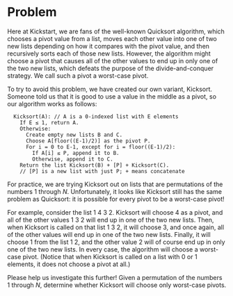 # Problem

Here at Kickstart, we are fans of the well-known Quicksort algorithm, which chooses a pivot value from a list, moves each other value into one of two new lists depending on how it compares with the pivot value, and then recursively sorts each of those new lists. However, the algorithm might choose a pivot that causes all of the other values to end up in only one of the two new lists, which defeats the purpose of the divide-and-conquer strategy. We call such a pivot a worst-case pivot.

To try to avoid this problem, we have created our own variant, Kicksort. Someone told us that it is good to use a value in the middle as a pivot, so our algorithm works as follows:

```text
  Kicksort(A): // A is a 0-indexed list with E elements
    If E ≤ 1, return A.
    Otherwise:
      Create empty new lists B and C.
      Choose A[floor((E-1)/2)] as the pivot P.
      For i = 0 to E-1, except for i = floor((E-1)/2):
        If A[i] ≤ P, append it to B.
        Otherwise, append it to C.
    Return the list Kicksort(B) + [P] + Kicksort(C).
    // [P] is a new list with just P; + means concatenate
```

For practice, we are trying Kicksort out on lists that are permutations of the numbers $1$ through $N$. Unfortunately, it looks like Kicksort still has the same problem as Quicksort: it is possible for every pivot to be a worst-case pivot!

For example, consider the list 1 4 3 2. Kicksort will choose 4 as a pivot, and all of the other values 1 3 2 will end up in one of the two new lists. Then, when Kicksort is called on that list 1 3 2, it will choose 3, and once again, all of the other values will end up in one of the two new lists. Finally, it will choose 1 from the list 1 2, and the other value 2 will of course end up in only one of the two new lists. In every case, the algorithm will choose a worst-case pivot. (Notice that when Kicksort is called on a list with 0 or 1 elements, it does not choose a pivot at all.)

Please help us investigate this further! Given a permutation of the numbers $1$ through $N$, determine whether Kicksort will choose only worst-case pivots.
